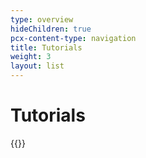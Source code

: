 ```yaml
---
type: overview
hideChildren: true
pcx-content-type: navigation
title: Tutorials
weight: 3
layout: list
---
```


# Tutorials

{{<render file="content-table.html">}}
